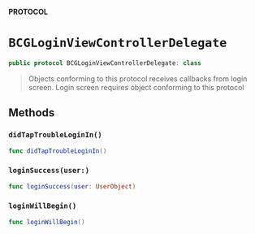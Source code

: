 **PROTOCOL**

# `BCGLoginViewControllerDelegate`

```swift
public protocol BCGLoginViewControllerDelegate: class
```

> Objects conforming to this protocol receives callbacks from login screen.
> Login screen requires object conforming to this protocol

## Methods
### `didTapTroubleLoginIn()`

```swift
func didTapTroubleLoginIn()
```

### `loginSuccess(user:)`

```swift
func loginSuccess(user: UserObject)
```

### `loginWillBegin()`

```swift
func loginWillBegin()
```
